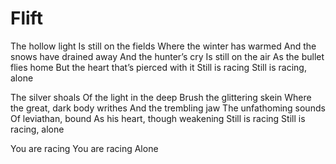 # Flift

The hollow light
Is still on the fields
Where the winter has warmed
And the snows have drained away
And the hunter’s cry
Is still on the air
As the bullet flies home
But the heart that’s pierced with it
Still is racing
Still is racing, alone

The silver shoals
Of the light in the deep
Brush the glittering skein
Where the great, dark body writhes
And the trembling jaw
The unfathoming sounds
Of leviathan, bound
As his heart, though weakening
Still is racing
Still is racing, alone

You are racing
You are racing
Alone